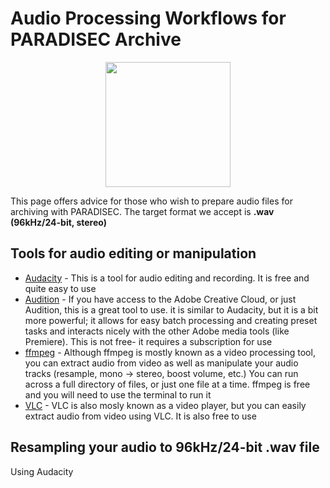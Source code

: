 # Audio Processing Workflows for PARADISEC Archive

<p align="center">
  <img height="200" src="images/rev-rev-vox.gif">
</p>

This page offers advice for those who wish to prepare audio files for archiving with PARADISEC. The target format we accept is **.wav (96kHz/24-bit, stereo)**

## Tools for audio editing or manipulation

* [Audacity](https://www.audacityteam.org/download/) - This is a tool for audio editing and recording. It is free and quite easy to use
* [Audition](https://www.adobe.com/au/products/audition.html) - If you have access to the Adobe Creative Cloud, or just Audition, this is a great tool to use. it is similar to Audacity, but it is a bit more powerful; it allows for easy batch processing and creating preset tasks and interacts nicely with the other Adobe media tools (like Premiere). This is not free- it requires a subscription for use
* [ffmpeg](http://ffmpeg.org/) - Although ffmpeg is mostly known as a video processing tool, you can extract audio from video as well as manipulate your audio tracks (resample, mono -> stereo, boost volume, etc.) You can run across a full directory of files, or just one file at a time. ffmpeg is free and you will need to use the terminal to run it
* [VLC](https://www.videolan.org/) - VLC is also mosly known as a video player, but you can easily extract audio from video using VLC. It is also free to use

## Resampling your audio to 96kHz/24-bit .wav file

Using Audacity
